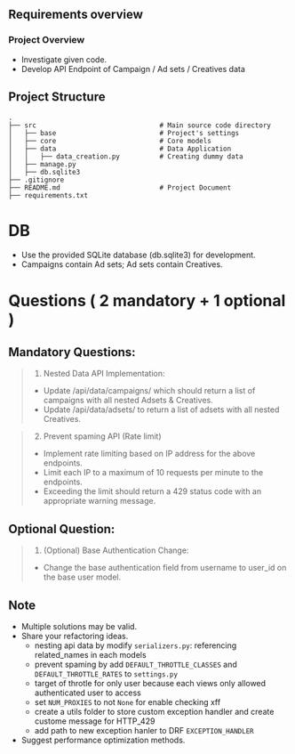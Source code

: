 ## Requirements overview

### Project Overview

- Investigate given code.
- Develop API Endpoint of Campaign / Ad sets / Creatives data

## Project Structure

```
.
├── src                               # Main source code directory
│   ├── base                          # Project's settings
│   ├── core                          # Core models
│   ├── data                          # Data Application
│   │   ├── data_creation.py          # Creating dummy data
│   ├── manage.py
│   ├── db.sqlite3
├── .gitignore
├── README.md                         # Project Document
├── requirements.txt
```

# DB

- Use the provided SQLite database (db.sqlite3) for development.
- Campaigns contain Ad sets; Ad sets contain Creatives.

# Questions ( 2 mandatory + 1 optional )

## Mandatory Questions:

> 1. Nested Data API Implementation:
>
> - Update /api/data/campaigns/ which should return a list of campaigns with all nested Adsets & Creatives.
> - Update /api/data/adsets/ to return a list of adsets with all nested Creatives.

> 2. Prevent spaming API (Rate limit)
>
> - Implement rate limiting based on IP address for the above endpoints.
> - Limit each IP to a maximum of 10 requests per minute to the endpoints.
> - Exceeding the limit should return a 429 status code with an appropriate warning message.

## Optional Question:

> 1.  (Optional) Base Authentication Change:
>
> - Change the base authentication field from username to user_id on the base user model.

## Note

- Multiple solutions may be valid.
- Share your refactoring ideas.
  - nesting api data by modify `serializers.py`: referencing related_names in each models
  - prevent spaming by add `DEFAULT_THROTTLE_CLASSES` and `DEFAULT_THROTTLE_RATES` to `settings.py`
  - target of throtle for only user because each views only allowed authenticated user to access
  - set `NUM_PROXIES` to not `None` for enable checking xff
  - create a utils folder to store custom exception handler and create custome message for HTTP_429
  - add path to new exception hanler to DRF `EXCEPTION_HANDLER`
- Suggest performance optimization methods.
